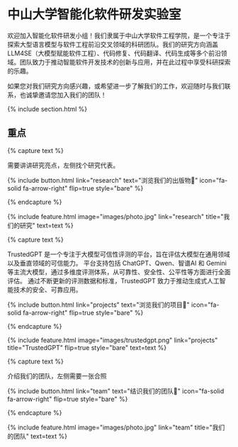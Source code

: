 ---
---

# 中山大学智能化软件研发实验室

欢迎加入智能化软件研发小组！我们隶属于中山大学软件工程学院，是一个专注于探索大型语言模型与软件工程前沿交叉领域的科研团队。我们的研究方向涵盖LLM4SE（大模型赋能软件工程）、代码修复、代码翻译、代码生成等多个前沿领域。团队致力于推动智能软件开发技术的创新与应用，并在此过程中享受科研探索的乐趣。

如果您对我们研究方向感兴趣，或希望进一步了解我们的工作，欢迎随时与我们联系，也诚挚邀请您加入我们的团队！

{% include section.html %}

## 重点

{% capture text %}

需要讲讲研究亮点，左侧找个研究代表。

{%
  include button.html
  link="research"
  text="浏览我们的出版物📕"
  icon="fa-solid fa-arrow-right"
  flip=true
  style="bare"
%}

{% endcapture %}

{%
  include feature.html
  image="images/photo.jpg"
  link="research"
  title="我们的研究"
  text=text
%}

{% capture text %}

TrustedGPT 是一个专注于大模型可信性评测的平台，旨在评估大模型在通用领域以及垂直领域的可信能力。 平台支持包括 ChatGPT、Qwen、智谱AI 和 Gemini 等主流大模型，通过多维度评测体系，从可靠性、安全性、公平性等方面进行全面评估。 通过不断更新的评测数据和标准，TrustedGPT 致力于推动生成式人工智能技术的安全、可靠应用。

{%
  include button.html
  link="projects"
  text="浏览我们的项目🔗"
  icon="fa-solid fa-arrow-right"
  flip=true
  style="bare"
%}

{% endcapture %}

{%
  include feature.html
  image="images/trustedgpt.png"
  link="projects"
  title="TrustedGPT"
  flip=true
  style="bare"
  text=text
%}

{% capture text %}

介绍我们的团队，左侧需要一张合照

{%
  include button.html
  link="team"
  text="结识我们的团队🫡"
  icon="fa-solid fa-arrow-right"
  flip=true
  style="bare"
%}

{% endcapture %}

{%
  include feature.html
  image="images/photo.jpg"
  link="team"
  title="我们的团队"
  text=text
%}
